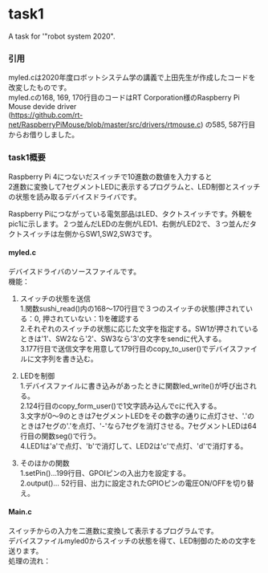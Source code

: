 # task1
A task for '"robot system 2020".

### 引用
myled.cは2020年度ロボットシステム学の講義で上田先生が作成したコードを改変したものです。<br>
myled.cの168, 169, 170行目のコードはRT Corporation様のRaspberry Pi Mouse devide driver</br>
(https://github.com/rt-net/RaspberryPiMouse/blob/master/src/drivers/rtmouse.c) の585, 587行目からお借りしました。</br>

### task1概要
Raspberry Pi 4につないだスイッチで10進数の数値を入力すると</br>
2進数に変換して7セグメントLEDに表示するプログラムと、LED制御とスイッチの状態を読み取るデバイスドライバです。

Raspberry Piにつながっている電気部品はLED、タクトスイッチです。外観をpic1に示します。２つ並んだLEDの左側がLED1、右側がLED2で、３つ並んだタクトスイッチは左側からSW1,SW2,SW3です。

#### myled.c
デバイスドライバのソースファイルです。</br>
機能：</br>
1. スイッチの状態を送信</br>
  1.関数sushi_read()内の168～170行目で３つのスイッチの状態(押されている：0, 押されていない：1)を確認する</br>
  2.それぞれのスイッチの状態に応じた文字を指定する。SW1が押されているときは'1'、SW2なら'2'、SW3なら'3'の文字をsendに代入する。</br>
  3.177行目で送信文字を用意して179行目のcopy_to_user()でデバイスファイルに文字列を書き込む。</br>

2. LEDを制御</br>
  1.デバイスファイルに書き込みがあったときに関数led_write()が呼び出される。</br>
  2.124行目のcopy_form_user()で1文字読み込んでcに代入する。</br>
  3.文字が0～9のときは7セグメントLEDをその数字の通りに点灯させ、'.'のときは7セグの'.'を点灯、'-'なら7セグを消灯させる。7セグメントLEDは64行目の関数seg()で行う。</br>
  4.LED1は'a'で点灯、'b'で消灯して、LED2は'c'で点灯、'd'で消灯する。</br>

3. そのほかの関数</br>
  1.setPin()...199行目、GPOIピンの入出力を設定する。</br>
  2.output()... 52行目、出力に設定されたGPIOピンの電圧ON/OFFを切り替え。</br>


#### Main.c
スイッチからの入力を二進数に変換して表示するプログラムです。</br>
デバイスファイルmyled0からスイッチの状態を得て、LED制御のための文字を送ります。</br>
処理の流れ：</br>

